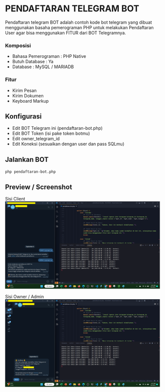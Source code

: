 # PENDAFTARAN TELEGRAM BOT

Pendaftaran telegram BOT adalah contoh kode bot telegram yang dibuat menggunakan basaha pemerograman PHP untuk melakukan Pendaftaran User agar bisa menggunakan FITUR dari BOT Telegramnya.

### Komposisi

- Bahasa Pemerograman : PHP Native
- Butuh Database : Ya
- Database : MySQL / MARIADB

### Fitur

- Kirim Pesan
- Kirim Dokumen
- Keyboard Markup

## Konfigurasi

- Edit BOT Telegram ini (pendaftaran-bot.php)
- Edit BOT Token (isi pake token botmu)
- Edit owner_telegram_id
- Edit Koneksi (sesuaikan dengan user dan pass SQLmu)

## Jalankan BOT

`php pendaftaran-bot.php`

## Preview / Screenshot

Sisi Client
![Satu](preview/3.png?raw=true)

Sisi Owner / Admin
![Tiga](preview/2.png?raw=true)
